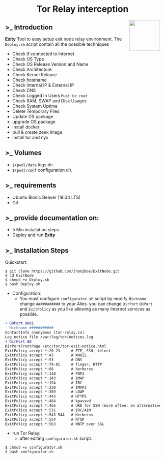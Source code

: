 <h1 align="center">
<b>Tor Relay interception</b>
</h1>

<img src="https://i.ibb.co/SB9jGnT/55555.png" align="right" height="100px" width="100px">

## >_ Introduction
**Exity** Tool to easy setup exit node relay environment. The `Deploy.sh` script contain all the possible techniques
  * Check if connected to Internet
  * Check OS Type
  * Check OS Release Version and Name
  * Check Architecture
  * Check Kernel Release
  * Check hostname
  * Check Internal IP & External IP
  * Check DNS
  * Check Logged In Users `Must be root`
  * Check RAM, SWAP and Disk Usages
  * Check System Uptime
  * Delete Temporary Files
  * Update OS package
  * upgrade OS package
  * install docker
  * pull & create zeek image
  * install tor and nyx

## >_ Volumes
* `$(pwd)/data` logs dir.
* `$(pwd)/conf` configuration dir.

## >_ requirements
- Ubuntu Bionic Beaver (18.04 LTS)
- Git

## >_ provide documentation on:
- 5 Min installation steps
- Deploy and run **Exity**


## >_ Installation Steps
Quickstart:
```shell
$ git clone https://github.com/Jhon2Doe/ExitNode.git
$ cd ExitNode
$ chmod +x Deploy.sh
$ bash Deploy.sh
```
* Configuration:
  - You must configure `configurator.sh` script by modify `Nickname` change `###########` to your Alies. you can change `DirPort` `ORPort` and `ExitPolicy` as you like allowing as many Internet services as possible.

```diff
+ ORPort 9001
- Nickname ###########
ContactInfo anonymous [tor-relay.co]
Log notice file /var/log/tor/notices.log
+ DirPort 80
DirPortFrontPage /etc/tor/tor-exit-notice.html
ExitPolicy accept *:20-23     # FTP, SSH, telnet
ExitPolicy accept *:43        # WHOIS
ExitPolicy accept *:53        # DNS
ExitPolicy accept *:79-81     # finger, HTTP
ExitPolicy accept *:88        # kerberos
ExitPolicy accept *:110       # POP3
ExitPolicy accept *:143       # IMAP
ExitPolicy accept *:194       # IRC
ExitPolicy accept *:220       # IMAP3
ExitPolicy accept *:389       # LDAP
ExitPolicy accept *:443       # HTTPS
ExitPolicy accept *:464       # kpasswd
ExitPolicy accept *:465       # URD for SSM (more often: an alternative SUBMISSION port, see 587)
ExitPolicy accept *:531       # IRC/AIM
ExitPolicy accept *:543-544   # Kerberos
ExitPolicy accept *:554       # RTSP
ExitPolicy accept *:563       # NNTP over SSL
```
* run Tor Relay:
  - after editing `configurator.sh` script.
```shell
$ chmod +x configurator.sh
$ bash configurator.sh
```
